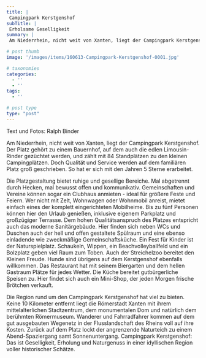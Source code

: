 ```yaml
---
title: |
 Campingpark Kerstgenshof
subTitle: |
 Erholsame Geselligkeit
summary: |
 Am Niederrhein, nicht weit von Xanten, liegt der Campingpark Kerstgenshof. Der Platz gehört zu einem Bauernhof, auf dem auch die edlen Limousin-Rinder gezüchtet werden, und zählt mit 84 Standplätzen zu den kleinen Campingplätzen. Doch Qualität und Service werden auf dem familiären Platz groß geschrieben.

# post thumb
image: '/images/items/160613-Campingpark-Kerstgenshof-0001.jpg'

# taxonomies
categories: 
  - ''
  - ''
tags:
  - ''

# post type
type: "post"
---
```


Text und Fotos: Ralph Binder  

Am Niederrhein, nicht weit von Xanten, liegt der Campingpark Kerstgenshof. Der Platz gehört zu einem Bauernhof, auf dem auch die edlen Limousin-Rinder gezüchtet werden, und zählt mit 84 Standplätzen zu den kleinen Campingplätzen. Doch Qualität und Service werden auf dem familiären Platz groß geschrieben. So hat er sich mit den Jahren 5 Sterne erarbeitet.   

Die Platzgestaltung bietet ruhige und gesellige Bereiche. Mal abgetrennt durch Hecken, mal bewusst offen und kommunikativ. Gemeinschaften und Vereine können sogar ein Clubhaus anmieten - ideal für größere Feste und Feiern. Wer nicht mit Zelt, Wohnwagen oder Wohnmobil anreist, mietet einfach eines der komplett eingerichteten Mobilheime. Bis zu fünf Personen können hier den Urlaub genießen, inklusive eigenem Parkplatz und großzügiger Terrasse. Dem hohen Qualitätsanspruch des Platzes entspricht auch das moderne Sanitärgebäude. Hier finden sich neben WCs und Duschen auch der hell und offen gestaltete Spülraum und eine ebenso einladende wie zweckmäßige Gemeinschaftsküche. Ein Fest für Kinder ist der Naturspielplatz. Schaukeln, Wippen, ein Beachvolleyballfeld und ein Bolzplatz geben viel Raum zum Toben. Auch der Streichelzoo bereitet den Kleinen Freude. Hunde sind übrigens auf dem Kerstgenshof ebenfalls willkommen. Das Restaurant hat mit seinem Biergarten und dem hellen Gastraum Plätze für jedes Wetter. Die Küche bereitet gutbürgerliche Speisen zu. Hier findet sich auch ein Mini-Shop, der jeden Morgen frische Brötchen verkauft.  

Die Region rund um den Campingpark Kerstgenshof hat viel zu bieten. Keine 10 Kilometer entfernt liegt die Römerstadt Xanten mit ihrem mittelalterlichen Stadtzentrum, dem monumentalen Dom und natürlich dem berühmten Römermuseum. Wanderer und Fahrradfahrer kommen auf dem gut ausgebauten Wegenetz in der Flusslandschaft des Rheins voll auf ihre Kosten. Zurück auf dem Platz lockt der angrenzende Naturteich zu einem Abend-Spaziergang samt Sonnenuntergang. Campingpark Kerstgenshof: Das ist Geselligkeit, Erholung und Naturgenuss in einer idyllischen Region voller historischer Schätze.